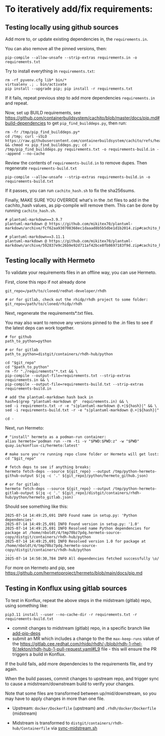 # To iteratively add/fix requirements:


## Testing locally using github sources

Add more to, or update existing dependencies in, the `requirements.in`.

You can also remove all the pinned versions, then:

```
pip-compile --allow-unsafe --strip-extras requirements.in -o requirements.txt
```

Try to install everything in `requirements.txt`:

```
rm -rf pyvenv.cfg lib* bin/*
virtualenv .; . bin/activate
pip install --upgrade pip; pip install -r requirements.txt
```

If it fails, repeat previous step to add more dependencies `requirements.in` and repeat.

Now, set up BUILD requirements, see https://github.com/containerbuildsystem/cachito/blob/master/docs/pip.md#build-dependencies to get `pip_find_builddeps.py`, then run:

```
rm -fr /tmp/pip_find_builddeps.py*
cd /tmp; curl -sSLO https://raw.githubusercontent.com/containerbuildsystem/cachito/refs/heads/master/bin/pip_find_builddeps.py && chmod +x pip_find_builddeps.py; cd -
/tmp/pip_find_builddeps.py requirements.txt -o requirements-build.in --append --no-cache
```

Review the contents of `requirements-build.in` to remove dupes. Then regenerate `requirements-build.txt`

```
pip-compile --allow-unsafe --strip-extras requirements-build.in -o requirements-build.txt
```

If it passes, you can run `cachito_hash.sh` to fix the sha256sums.

Finally, MAKE SURE YOU OVERRIDE what's in the .txt files to add in the cachito_hash values, as pip-compile will remove them. This can be done by running `cachito_hash.sh`.

```
# plantuml-markdown==3.9.7
plantuml-markdown @ https://github.com/mikitex70/plantuml-markdown/archive/fcf62aa930708368ec1daaad8b5b5dbe1d1b2014.zip#cachito_hash=sha256:a487c2312a53fe47a0947e8624290b2c8ea51e373140d02950531966b1db5caa

# plantuml-markdown==3.11.1
plantuml-markdown @ https://github.com/mikitex70/plantuml-markdown/archive/592837e9c26b9e92d711af42bce8fb8697183f9d.zip#cachito_hash=sha256:adb7dd7f1aa90a0fdb279f3ad58ede6cdc9eb826adc9d1405b02d4491e492df0
```

## Testing locally with Hermeto

To validate your requirements files in an offline way, you can use Hermeto.

First, clone this repo if not already done

```# for github, check out this project to some folder:
git_repo=/path/to/cloned/redhat-developer/rhdh

# or for gitlab, check out the rhidp/rhdh project to some folder:
git_repo=/path/to/cloned/rhidp/rhdh
```

Next, regenerate the requirements*.txt files.

You may also want to remove any versions pinned to the .in files to see if the latest deps can work together.

```
# for github
path_to_python=python

# or for gitlab
path_to_python=distgit/containers/rhdh-hub/python

cd "$git_repo"
cd "$path_to_python"
rm -fr "./requirements"*.txt && \
pip-compile --output-file=requirements.txt --strip-extras requirements.in && \
pip-compile --output-file=requirements-build.txt --strip-extras requirements-build.in

# add the plantuml-markdown hash back in
hash=$(grep "plantuml-markdown @"  requirements.in) && \
sed -i requirements.txt -r -e "s|plantuml-markdown @.+|${hash}|" && \
sed -i requirements-build.txt -r -e "s|plantuml-markdown @.+|${hash}|"

cd -
```

Next, run Hermeto:

```
# "install" hermeto as a podman-run container:
alias hermeto='podman run --rm -ti -v "$PWD:$PWD:z" -w "$PWD" quay.io/konflux-ci/hermeto:latest'

# make sure you're running repo clone folder or Hermeto will get lost:
cd "$git_repo"

# fetch deps to see if anything breaks:
hermeto fetch-deps --source ${git_repo} --output /tmp/python-hermeto-github-output $(jq -c '.' ${git_repo}/python/hermeto_github.json)

# or for gitlab:
hermeto fetch-deps --source ${git_repo} --output /tmp/python-hermeto-gitlab-output $(jq -c '.' ${git_repo}/distgit/containers/rhdh-hub/python/hermeto_gitlab.json)
```

Should see something like this:

```
2025-07-14 14:49:25,691 INFO Found name in setup.py: 'Python dependencies'
2025-07-14 14:49:25,691 INFO Found version in setup.py: '1.0'
2025-07-14 14:49:25,691 INFO Resolved name Python dependencies for package at /home/nboldt/4/tmp70bz7pdq.hermeto-source-copy/distgit/containers/rhdh-hub/python
2025-07-14 14:49:25,691 INFO Resolved version 1.0 for package at /home/nboldt/4/tmp70bz7pdq.hermeto-source-copy/distgit/containers/rhdh-hub/python
...
2025-07-14 14:50:30,784 INFO All dependencies fetched successfully \o/
```

For more on Hermeto and pip, see https://github.com/hermetoproject/hermeto/blob/main/docs/pip.md

## Testing in Konflux using gitlab sources

To test in Konflux, repeat the above steps in the midstream (gitlab) repo, using something like:

```
pip3.11 install --user --no-cache-dir -r requirements.txt -r requirements-build.txt
```

- commit changes to midstream (gitlab) repo, in a specific branch like [add-pip-deps](https://gitlab.cee.redhat.com/rhidp/rhdh/-/commits/add-pip-deps)
- submit an MR which includes a change to the the `max-keep-runs` value of the https://gitlab.cee.redhat.com/rhidp/rhdh/-/blob/rhdh-1-rhel-9/.tekton/rhdh-hub-1-pull-request.yaml#L9 file - this will ensure the PR triggers a build in Konflux.

If the build fails, add more dependencies to the requirements file, and try again.

When the build passes, commit changes to upstream repo, and trigger sync to cause a midstream/downstream build to verify your changes.

Note that some files are transformed between up/mid/downstream, so you may have to apply changes in more than one file.

- Upstream: `docker/Dockerfile` (upstream) and `.rhdh/docker/Dockerfile` (midstream)

- Midstream is transformed to `distgit/containers/rhdh-hub/Containerfile` via [sync-midstream.sh](https://gitlab.cee.redhat.com/rhidp/rhdh/-/blob/rhdh-1-rhel-9/build/ci/sync-midstream.sh)
